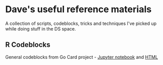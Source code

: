 # Dave's useful reference materials

A collection of scripts, codeblocks, tricks and techniques I've picked up while doing stuff in the DS space.

## R Codeblocks

General codeblocks from Go Card project - [Jupyter notebook](https://github.com/TheDataStarter/general_reference/blob/master/Data%20Science%20-%20R%20codeblocks%20that%20are%20super%20useful%20-%20Dave%20Ainscough.ipynb) and [HTML](https://github.com/TheDataStarter/general_reference/blob/master/Data%20Science%20-%20R%20codeblocks%20that%20are%20super%20useful%20-%20Dave%20Ainscough.html)
